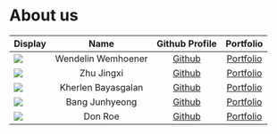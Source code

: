 # About us


Display |        Name        | Github Profile | Portfolio 
--------|:------------------:|:--------------:|:---------:
![](https://media.licdn.com/dms/image/C4D03AQGTLbALYjG82Q/profile-displayphoto-shrink_800_800/0/1580629728751?e=1701907200&v=beta&t=PEfw_qZfZA39rJRfo5_Pg4o_RmbPwdneiPX3ftNt9dA) | Wendelin Wemhoener | [Github](https://github.com/wendelinwemhoener/) | [Portfolio](docs/team/wendelinwemhoener.md)
![](https://via.placeholder.com/100.png?text=Photo) |     Zhu Jingxi     | [Github](https://github.com/Cheezeblokz) | [Portfolio](docs/team/zhujingxi.md)
![](https://via.placeholder.com/100.png?text=Photo) | Kherlen Bayasgalan | [Github](https://github.com/Brian030601) | [Portfolio](docs/team/kherlenbayasgalan.md)
![](https://via.placeholder.com/100.png?text=Photo) |   Bang Junhyeong   | [Github](https://github.com/junhyeong0411) | [Portfolio](docs/team/bangjunhyeong.md)
![](https://via.placeholder.com/100.png?text=Photo) |      Don Roe       | [Github](https://github.com/) | [Portfolio](docs/team/johndoe.md)
